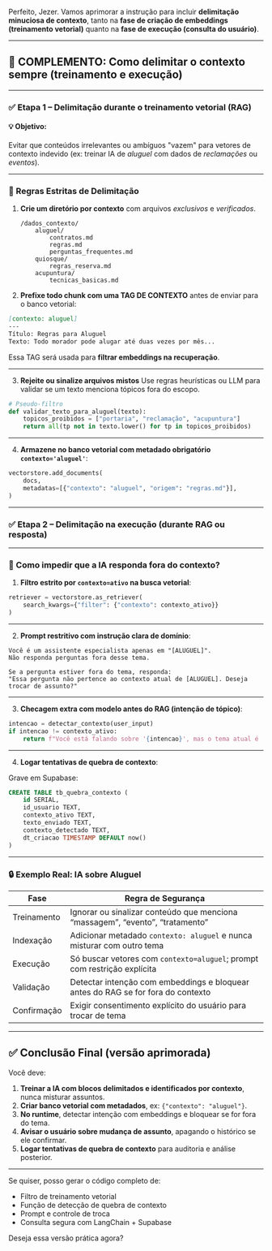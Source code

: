 Perfeito, Jezer. Vamos aprimorar a instrução para incluir **delimitação minuciosa de contexto**, tanto na **fase de criação de embeddings (treinamento vetorial)** quanto na **fase de execução (consulta do usuário)**.

---

## 🧠 COMPLEMENTO: **Como delimitar o contexto sempre (treinamento e execução)**

---

### ✅ **Etapa 1 – Delimitação durante o treinamento vetorial (RAG)**

#### 💡 Objetivo:

Evitar que conteúdos irrelevantes ou ambíguos "vazem" para vetores de contexto indevido (ex: treinar IA de *aluguel* com dados de *reclamações* ou *eventos*).

---

### 📏 Regras Estritas de Delimitação

1. **Crie um diretório por contexto** com arquivos *exclusivos* e *verificados*.

   ```
   /dados_contexto/
       aluguel/
           contratos.md
           regras.md
           perguntas_frequentes.md
       quiosque/
           regras_reserva.md
       acupuntura/
           tecnicas_basicas.md
   ```

2. **Prefixe todo chunk com uma TAG DE CONTEXTO** antes de enviar para o banco vetorial:

```markdown
[contexto: aluguel]
---
Título: Regras para Aluguel
Texto: Todo morador pode alugar até duas vezes por mês...
```

Essa TAG será usada para **filtrar embeddings na recuperação**.

---

3. **Rejeite ou sinalize arquivos mistos**
   Use regras heurísticas ou LLM para validar se um texto menciona tópicos fora do escopo.

```python
# Pseudo-filtro
def validar_texto_para_aluguel(texto):
    topicos_proibidos = ["portaria", "reclamação", "acupuntura"]
    return all(tp not in texto.lower() for tp in topicos_proibidos)
```

---

4. **Armazene no banco vetorial com metadado obrigatório `contexto='aluguel'`**:

```python
vectorstore.add_documents(
    docs,
    metadatas=[{"contexto": "aluguel", "origem": "regras.md"}],
)
```

---

### ✅ **Etapa 2 – Delimitação na execução (durante RAG ou resposta)**

---

### 🧠 Como impedir que a IA responda fora do contexto?

1. **Filtro estrito por `contexto=ativo` na busca vetorial**:

```python
retriever = vectorstore.as_retriever(
    search_kwargs={"filter": {"contexto": contexto_ativo}}
)
```

---

2. **Prompt restritivo com instrução clara de domínio**:

```text
Você é um assistente especialista apenas em "[ALUGUEL]".
Não responda perguntas fora desse tema.

Se a pergunta estiver fora do tema, responda:
"Essa pergunta não pertence ao contexto atual de [ALUGUEL]. Deseja trocar de assunto?"
```

---

3. **Checagem extra com modelo antes do RAG (intenção de tópico)**:

```python
intencao = detectar_contexto(user_input)
if intencao != contexto_ativo:
    return f"Você está falando sobre '{intencao}', mas o tema atual é '{contexto_ativo}'. Deseja mudar o tema?"
```

---

4. **Logar tentativas de quebra de contexto**:

Grave em Supabase:

```sql
CREATE TABLE tb_quebra_contexto (
    id SERIAL,
    id_usuario TEXT,
    contexto_ativo TEXT,
    texto_enviado TEXT,
    contexto_detectado TEXT,
    dt_criacao TIMESTAMP DEFAULT now()
)
```

---

### 🔒 Exemplo Real: IA sobre Aluguel

| Fase        | Regra de Segurança                                                               |
| ----------- | -------------------------------------------------------------------------------- |
| Treinamento | Ignorar ou sinalizar conteúdo que menciona “massagem”, “evento”, “tratamento”    |
| Indexação   | Adicionar metadado `contexto: aluguel` e nunca misturar com outro tema           |
| Execução    | Só buscar vetores com `contexto=aluguel`; prompt com restrição explícita         |
| Validação   | Detectar intenção com embeddings e bloquear antes do RAG se for fora do contexto |
| Confirmação | Exigir consentimento explícito do usuário para trocar de tema                    |

---

## ✅ Conclusão Final (versão aprimorada)

Você deve:

1. **Treinar a IA com blocos delimitados e identificados por contexto**, nunca misturar assuntos.
2. **Criar banco vetorial com metadados**, ex: `{"contexto": "aluguel"}`.
3. **No runtime**, detectar intenção com embeddings e bloquear se for fora do tema.
4. **Avisar o usuário sobre mudança de assunto**, apagando o histórico se ele confirmar.
5. **Logar tentativas de quebra de contexto** para auditoria e análise posterior.

---

Se quiser, posso gerar o código completo de:

* Filtro de treinamento vetorial
* Função de detecção de quebra de contexto
* Prompt e controle de troca
* Consulta segura com LangChain + Supabase

Deseja essa versão prática agora?
